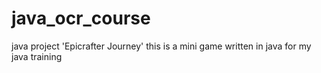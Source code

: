 # java_ocr_course
java project 'Epicrafter Journey' this is a mini game written in java for my java training
